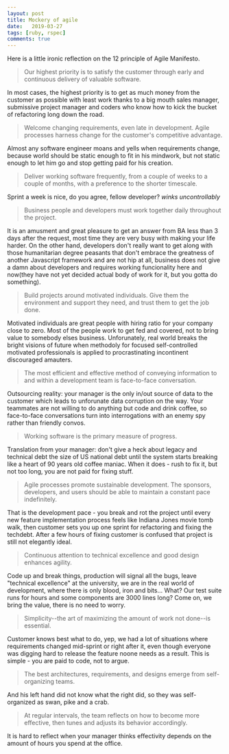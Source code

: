 ```yaml
---
layout: post
title: Mockery of agile
date:   2019-03-27
tags: [ruby, rspec]
comments: true
---
```

Here is a little ironic reflection on the 12 principle of Agile Manifesto.

> Our highest priority is to satisfy the customer through early and continuous delivery of valuable software.

In most cases, the highest priority is to get as much money from the customer as possible with least work thanks to a big mouth sales manager, submissive project manager and coders who know how to kick the bucket of refactoring long down the road.

> Welcome changing requirements, even late in development. Agile processes harness change for the customer's competitive advantage.

Almost any software engineer moans and yells when requirements change, because world should be static enough to fit in his mindwork, but not static enough to let him go and stop getting paid for his creation.

> Deliver working software frequently, from a couple of weeks to a couple of months, with a preference to the shorter timescale.

Sprint a week is nice, do you agree, fellow developer? *winks uncontrollably*

> Business people and developers must work together daily throughout the project.

It is an amusment and great pleasure to get an answer from BA less than 3 days after the request, most time they are very busy with making your life harder. On the other hand, developers don't really want to get along
with those humanitarian degree peasants that don't embrace the greatness of another Javascript framework and are not hip at all, business does not give a damn about developers and requires working funcionality here and
now(they have not yet decided actual body of work for it, but you gotta do something).

> Build projects around motivated individuals. Give them the environment and support they need, and trust them to get the job done.

Motivated individuals are great people with hiring ratio for your company close to zero. Most of the people work to get fed and covered, not to bring value to somebody elses business. Unforunately,
real world breaks the bright visions of future when methodoly for focused self-controlled motivated professionals is applied to procrastinating incontinent discouraged amauters.

> The most efficient and effective method of conveying information to and within a development team is face-to-face conversation.

Outsourcing reality: your manager is the only in/out source of data to the customer which leads to unforunate data corruption on the way. Your teammates are not willing to do anything but code and drink coffee, so face-to-face conversations turn into interrogations with an enemy spy rather than friendly convos.

> Working software is the primary measure of progress.

Translation from your manager: don't give a heck about legacy and technical debt the size of US national debt until the system starts breaking like a heart of 90 years old coffee maniac. When it does - rush to fix it, but not too long, you are not paid for fixing stuff.

> Agile processes promote sustainable development. The sponsors, developers, and users should be able to maintain a constant pace indefinitely.

That is the development pace - you break and rot the project until every new feature implementation process feels like Indiana Jones movie tomb walk, then customer sets you up one sprint for refactoring and fixing the techdebt. After a few hours of fixing customer is confused that project is still not elegantly ideal.

> Continuous attention to technical excellence and good design enhances agility.

Code up and break things, production will signal all the bugs, leave "technical excellence" at the university, we are in the real world of development, where there is only blood, iron and bits... What? Our test suite runs for hours and some components are 3000 lines long? Come on, we bring the value, there is no need to worry.

> Simplicity--the art of maximizing the amount of work not done--is essential.

Customer knows best what to do, yep, we had a lot of situations where requirements changed mid-sprint or right after it, even though everyone was digging hard to release the feature noone needs as a result. This is simple - you are paid to code, not to argue.

> The best architectures, requirements, and designs emerge from self-organizing teams.

And his left hand did not know what the right did, so they was self-organized as swan, pike and a crab.

> At regular intervals, the team reflects on how to become more effective, then tunes and adjusts its behavior accordingly.

It is hard to reflect when your manager thinks effectivity depends on the amount of hours you spend at the office.
